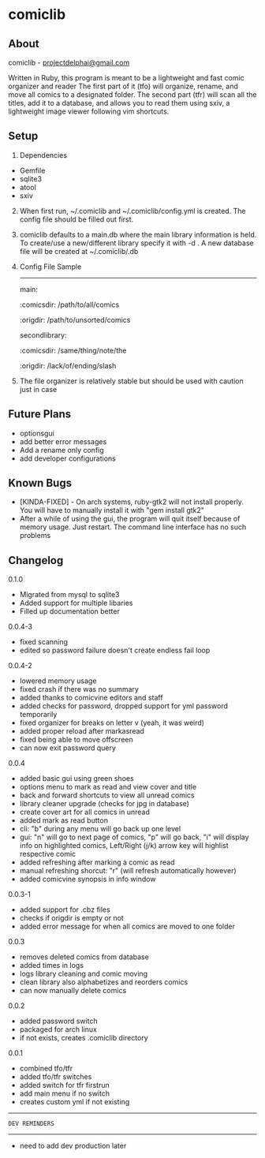 comiclib
================

About
---------------
comiclib - projectdelphai@gmail.com

Written in Ruby, this program is meant to be a lightweight and fast comic organizer and reader
The first part of it (tfo) will organize, rename, and move all comics to a designated folder. The 
second part (tfr) will scan all the titles, add it to a database, and allows you to read them using
sxiv, a lightweight image viewer following vim shortcuts.
	
Setup
-----------
1. Dependencies
  * Gemfile
  * sqlite3
  * atool
  * sxiv
2. When first run, ~/.comiclib and ~/.comiclib/config.yml is created. The config file should be filled out first.
3. comiclib defaults to a main.db where the main library information is held. To create/use a new/different library specify it with -d <database name>. A new database file will be created at ~/.comiclib/<databasename>.db
4. Config File Sample

	---

	main:

	  :comicsdir: /path/to/all/comics

	  :origdir: /path/to/unsorted/comics

	

	secondlibrary:

	  :comicsdir: /same/thing/note/the

	  :origdir: /lack/of/ending/slash


5. The file organizer is relatively stable but should be used with caution just in case

Future Plans
------------------

* optionsgui
* add better error messages 
* Add a rename only config
* add developer configurations

Known Bugs
----------------
* [KINDA-FIXED] - On arch systems, ruby-gtk2 will not install properly. You will have to manually install it with
  "gem install gtk2"
* After a while of using the gui, the program will quit itself because of memory usage. Just restart. The command
  line interface has no such problems

Changelog
----------------

0.1.0
* Migrated from mysql to sqlite3
* Added support for multiple libaries
* Filled up documentation better

0.0.4-3
* fixed scanning
* edited so password failure doesn't create endless fail loop

0.0.4-2
* lowered memory usage
* fixed crash if there was no summary
* added thanks to comicvine editors and staff
* added checks for password, dropped support for yml password temporarily
* fixed organizer for breaks on letter v (yeah, it was weird)
* added proper reload after markasread
* fixed being able to move offscreen
* can now exit password query

0.0.4
* added basic gui using green shoes
* options menu to mark as read and view cover and title
* back and forward shortcuts to view all unread comics
* library cleaner upgrade (checks for jpg in database)
* create cover art for all comics in unread
* added mark as read button
* cli: "b" during any menu will go back up one level
* gui: "n" will go to next page of comics, "p" will go back, "i" will display info on highlighted comics,
	Left/Right (j/k) arrow key will highlist respective comic
* added refreshing after marking a comic as read
* manual refreshing shorcut: "r" (will refresh automatically however)
* added comicvine synopsis in info window
		

0.0.3-1
* added support for .cbz files
* checks if origdir is empty or not
* added error message for when all comics are moved to one folder

0.0.3
* removes deleted comics from database
* added times in logs
* logs library cleaning and comic moving
* clean library also alphabetizes and reorders comics
* can now manually delete comics

0.0.2
* added password switch
* packaged for arch linux
* if not exists, creates .comiclib directory

0.0.1
* combined tfo/tfr
* added tfo/tfr switches
* added switch for tfr firstrun
* add main menu if no switch
* creates custom yml if not existing

*******************************************
	DEV REMINDERS
*******************************************

* need to add dev production later
